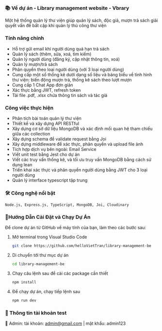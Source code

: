 ### 📚 Về dự án - Library management website - Vbrary

Một hệ thống quản lý thư viện giúp quản lý sách, độc giả, mượn trả sách giải quyết vấn đề bất cập khi quản lý thủ công thư viện

### Tính năng chính
- Hỗ trợ gửi email khi người dùng quá hạn trả sách
- Quản lý sách (thêm, sửa, xoá, tìm kiếm)
- Quản lý người dùng (đăng ký, cập nhật thông tin, xoá)
- Quản lý mượn/trả sách
- Phân quyền theo loại người dùng (với 3 loại người dùng)
- Cung cấp một số thống kê dưới dạng số liệu và bảng biểu về tình hình thư viện: biến động mượn trả, thống kê sách theo lượt mượn
- Cung cấp 1 Chat App đơn giản
- Xác thực bằng JWT, refresh token
- Tải file .pdf, .xlsx chứa thông tin sách và tác giả

### Công việc thực hiện
- Phân tích bài toán quản lý thư viện
- Thiết kế và xây dựng API RESTful
- Xây dựng cơ sở dữ liệu MongoDB và xác định mối quan hệ tham chiếu giữa các collection
- Xây dựng schema để validate request bằng Joi
- Xây dựng middleware để xác thực, phân quyền và upload file ảnh
- Tích hợp dịch vụ bên ngoài: Email Service
- Viết unit test bằng Jest cho dự án
- Viết các truy vấn thống kê, và tối ưu truy vấn MongoDB bằng cách sử dụng lean
- Triển khai xác thực và phân quyền người dùng bằng JWT cho 3 loại người dùng
- Quản lý interface typescript tập trung

### 🛠️ Công nghệ nổi bật
    Node.js, Express.js, TypeScript, MongoDB, Joi, Cloudinary
    
### 📌Hướng Dẫn Cài Đặt và Chạy Dự Án

Để clone dự án từ GitHub về máy tính của bạn, làm theo các bước sau:

1. Mở terminal trong Visual Studio Code
   ```bash
   git clone https://github.com/helloVietTran/library-management-be
2. Di chuyển tới thư mục dự án
   ```bash
   cd library-management-be

5. Chạy câu lệnh sau để cài các package cần thiết
     ```bash
     npm install
6. Để chạy dự án, chạy tiếp lệnh sau
     ```bash
     npm run dev
     ```
    
### 👤 Thông tin tài khoản test 
📌 Admin: tài khoản: admin@gmail.com | mật khẩu: admin123




   
    
   
   
